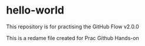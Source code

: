 # hello-world
This repository is for practising the GitHub Flow v2.0.0

This is a redame file created for Prac Github Hands-on
